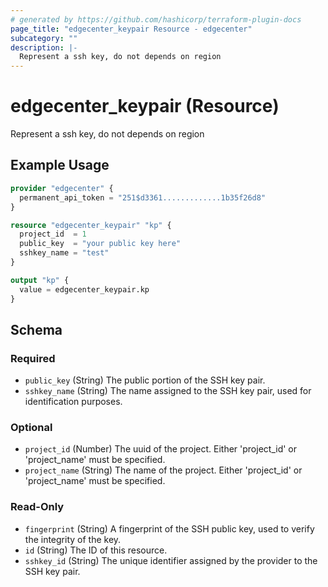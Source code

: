 ```yaml
---
# generated by https://github.com/hashicorp/terraform-plugin-docs
page_title: "edgecenter_keypair Resource - edgecenter"
subcategory: ""
description: |-
  Represent a ssh key, do not depends on region
---
```


# edgecenter_keypair (Resource)

Represent a ssh key, do not depends on region

## Example Usage

```terraform
provider "edgecenter" {
  permanent_api_token = "251$d3361.............1b35f26d8"
}

resource "edgecenter_keypair" "kp" {
  project_id  = 1
  public_key  = "your public key here"
  sshkey_name = "test"
}

output "kp" {
  value = edgecenter_keypair.kp
}
```

<!-- schema generated by tfplugindocs -->
## Schema

### Required

- `public_key` (String) The public portion of the SSH key pair.
- `sshkey_name` (String) The name assigned to the SSH key pair, used for identification purposes.

### Optional

- `project_id` (Number) The uuid of the project. Either 'project_id' or 'project_name' must be specified.
- `project_name` (String) The name of the project. Either 'project_id' or 'project_name' must be specified.

### Read-Only

- `fingerprint` (String) A fingerprint of the SSH public key, used to verify the integrity of the key.
- `id` (String) The ID of this resource.
- `sshkey_id` (String) The unique identifier assigned by the provider to the SSH key pair.


